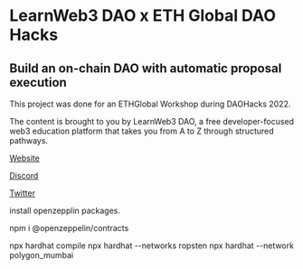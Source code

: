 # LearnWeb3 DAO x ETH Global DAO Hacks

## Build an on-chain DAO with automatic proposal execution

This project was done for an ETHGlobal Workshop during DAOHacks 2022.

The content is brought to you by LearnWeb3 DAO, a free developer-focused web3 education platform that takes you from A to Z through structured pathways.

[Website](https://learnweb3.io)

[Discord](https://discord.gg/learnweb3dao)

[Twitter](https://twitter.com/LearnWeb3DAO)

install openzepplin packages.

 npm i @openzeppelin/contracts

 npx hardhat compile
 npx hardhat --networks ropsten
 npx hardhat --network polygon_mumbai

